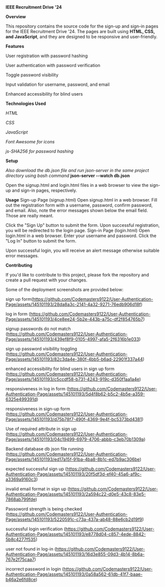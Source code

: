 **IEEE Recruitment Drive '24**

**Overview**

This repository contains the source code for the sign-up and sign-in pages for the IEEE Recruitment Drive '24. The pages are built using **HTML, CSS, and JavaScript**, and they are designed to be responsive and user-friendly.

**Features**

User registration with password hashing

User authentication with password verification

Toggle password visibility

Input validation for username, password, and email

Enhanced accessibility for blind users

**Technologies Used**

*HTML*

*CSS*

*JavaScript*

*Font Awesome for icons*

*js-SHA256 for password hashing*

**Setup**

*Also download the db.json file and run json-server in the same project directory using bash command* **json-server --watch db.json**

Open the signup.html and login.html files in a web browser to view the sign-up and sign-in pages, respectively.

**Usage**
Sign-up Page (signup.html)
Open signup.html in a web browser.
Fill out the registration form with a username, password, confirm password, and email. Also, note the error messages shown below the email field. Those are really meant.

Click the "Sign Up" button to submit the form.
Upon successful registration, you will be redirected to the login page.
Sign-in Page (login.html)
Open login.html in a web browser.
Enter your username and password.
Click the "Log In" button to submit the form.

Upon successful login, you will receive an alert message otherwise suitable error messages.

**Contributing**

If you'd like to contribute to this project, please fork the repository and create a pull request with your changes.

Some of the deployment screenshots are provided below:

sign up form(https://github.com/Codemasters9122/User-Authentication-Page/assets/145101193/28da8a3c-2141-4a32-9271-76edb906d18f)

log in form (https://github.com/Codemasters9122/User-Authentication-Page/assets/145101193/4ce8ee24-5b2e-443b-a75c-df2f854765b7)

signup passwords do not match (https://github.com/Codemasters9122/User-Authentication-Page/assets/145101193/439ef8f9-0105-4997-afa5-2f6316b1e033)

sign up password visibility toggling (https://github.com/Codemasters9122/User-Authentication-Page/assets/145101193/82c3da4e-380f-4bb5-b6ad-22901f337a44)

enhanced accessibility for blind users in sign up form (https://github.com/Codemasters9122/User-Authentication-Page/assets/145101193/c5ccdf58-b731-4243-919c-d350f1aa1a4e)

responsiveness in log in form (https://github.com/Codemasters9122/User-Authentication-Page/assets/145101193/5d4f8b62-b5c2-4b5e-a359-6325e499391d)

responsiveness in sign-up form (https://github.com/Codemasters9122/User-Authentication-Page/assets/145101193/d75b78f7-490f-4369-9e4f-bc5373bd4381)

Use of required attribute in sign up (https://github.com/Codemasters9122/User-Authentication-Page/assets/145101193/04c19499-6979-4706-abbb-c3eb70b1309a)

Backend database db json file running (https://github.com/Codemasters9122/User-Authentication-Page/assets/145101193/ed17a15f-91ba-4ba8-8b1c-ed7b9ac306be)

expected successful sign up (https://github.com/Codemasters9122/User-Authentication-Page/assets/145101193/20f5df3d-ef40-45a6-af9c-a3369a9160c3)

invalid email format in sign up (https://github.com/Codemasters9122/User-Authentication-Page/assets/145101193/2a594c22-d0e5-43c8-83e5-7868ab799fde)

Passoword strength is being checked (https://github.com/Codemasters9122/User-Authentication-Page/assets/145101193/5220591c-c73a-437a-ab48-88e6cb2d19f9)

successful login verification (https://github.com/Codemasters9122/User-Authentication-Page/assets/145101193/e8778d04-c857-4ede-8842-5b8c4277f535)

user not found in log-in (https://github.com/Codemasters9122/User-Authentication-Page/assets/145101193/16d3e855-09d3-4b14-8b6a-767e2f75caa7)

incorrect password in login (https://github.com/Codemasters9122/User-Authentication-Page/assets/145101193/0a58a562-61db-41f7-baae-b46a2e6fd8ce)

